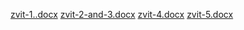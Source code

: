 [zvit-1..docx](https://github.com/user-attachments/files/20558419/zvit-1.docx)
[zvit-2-and-3.docx](https://github.com/user-attachments/files/20558579/zvit-2-and-3.docx)
[zvit-4.docx](https://github.com/user-attachments/files/20558606/zvit-4.docx)
[zvit-5.docx](https://github.com/user-attachments/files/20558611/zvit-5.docx)
